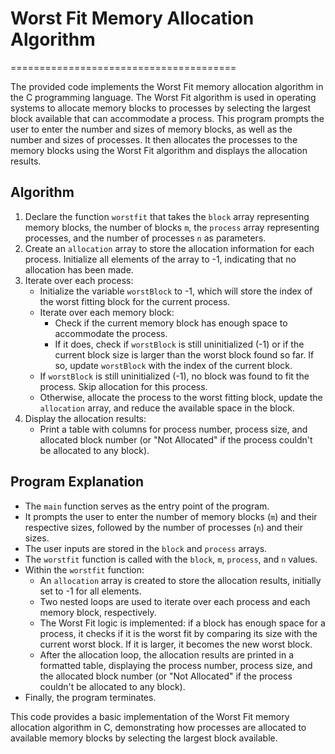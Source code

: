 # Worst Fit Memory Allocation Algorithm
=======================================

The provided code implements the Worst Fit memory allocation algorithm in the C programming language. The Worst Fit algorithm is used in operating systems to allocate memory blocks to processes by selecting the largest block available that can accommodate a process. This program prompts the user to enter the number and sizes of memory blocks, as well as the number and sizes of processes. It then allocates the processes to the memory blocks using the Worst Fit algorithm and displays the allocation results.

## Algorithm
1. Declare the function `worstfit` that takes the `block` array representing memory blocks, the number of blocks `m`, the `process` array representing processes, and the number of processes `n` as parameters.
2. Create an `allocation` array to store the allocation information for each process. Initialize all elements of the array to -1, indicating that no allocation has been made.
3. Iterate over each process:
   - Initialize the variable `worstBlock` to -1, which will store the index of the worst fitting block for the current process.
   - Iterate over each memory block:
     - Check if the current memory block has enough space to accommodate the process.
     - If it does, check if `worstBlock` is still uninitialized (-1) or if the current block size is larger than the worst block found so far. If so, update `worstBlock` with the index of the current block.
   - If `worstBlock` is still uninitialized (-1), no block was found to fit the process. Skip allocation for this process.
   - Otherwise, allocate the process to the worst fitting block, update the `allocation` array, and reduce the available space in the block.
4. Display the allocation results:
   - Print a table with columns for process number, process size, and allocated block number (or "Not Allocated" if the process couldn't be allocated to any block).

## Program Explanation
- The `main` function serves as the entry point of the program.
- It prompts the user to enter the number of memory blocks (`m`) and their respective sizes, followed by the number of processes (`n`) and their sizes.
- The user inputs are stored in the `block` and `process` arrays.
- The `worstfit` function is called with the `block`, `m`, `process`, and `n` values.
- Within the `worstfit` function:
  - An `allocation` array is created to store the allocation results, initially set to -1 for all elements.
  - Two nested loops are used to iterate over each process and each memory block, respectively.
  - The Worst Fit logic is implemented: if a block has enough space for a process, it checks if it is the worst fit by comparing its size with the current worst block. If it is larger, it becomes the new worst block.
  - After the allocation loop, the allocation results are printed in a formatted table, displaying the process number, process size, and the allocated block number (or "Not Allocated" if the process couldn't be allocated to any block).
- Finally, the program terminates.

This code provides a basic implementation of the Worst Fit memory allocation algorithm in C, demonstrating how processes are allocated to available memory blocks by selecting the largest block available.